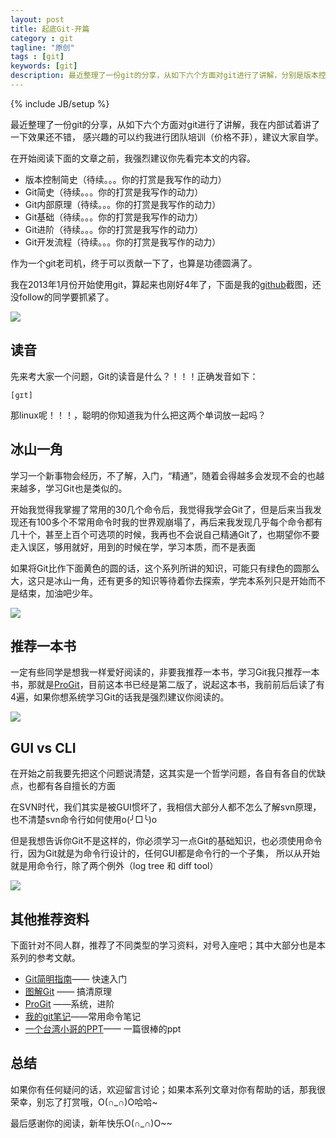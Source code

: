 ```yaml
---
layout: post
title: 起底Git-开篇
category : git
tagline: "原创"
tags : [git]
keywords: [git]
description: 最近整理了一份git的分享，从如下六个方面对git进行了讲解，分别是版本控制简史，Git简史，Git内部原理，Git基础，Git进阶，Git开发流程
---
```

{% include JB/setup %}

最近整理了一份git的分享，从如下六个方面对git进行了讲解，我在内部试着讲了一下效果还不错，
感兴趣的可以约我进行团队培训（价格不菲），建议大家自学。

在开始阅读下面的文章之前，我强烈建议你先看完本文的内容。

- 版本控制简史（待续。。。你的打赏是我写作的动力）
- Git简史（待续。。。你的打赏是我写作的动力）
- Git内部原理（待续。。。你的打赏是我写作的动力）
- Git基础（待续。。。你的打赏是我写作的动力）
- Git进阶（待续。。。你的打赏是我写作的动力）
- Git开发流程（待续。。。你的打赏是我写作的动力）

作为一个git老司机，终于可以贡献一下了，也算是功德圆满了。

我在2013年1月份开始使用git，算起来也刚好4年了，下面是我的[github](https://github.com/yanhaijing/)截图，还没follow的同学要抓紧了。

![]({{BLOG_IMG}}450.png)

## 读音
先来考大家一个问题，Git的读音是什么？！！！正确发音如下：

    [ɡɪt] 

那linux呢！！！，聪明的你知道我为什么把这两个单词放一起吗？

## 冰山一角
学习一个新事物会经历，不了解，入门，“精通”，随着会得越多会发现不会的也越来越多，学习Git也是类似的。

开始我觉得我掌握了常用的30几个命令后，我觉得我学会Git了，但是后来当我发现还有100多个不常用命令时我的世界观崩塌了，再后来我发现几乎每个命令都有几十个，甚至上百个可选项的时候，我再也不会说自己精通Git了，也期望你不要走入误区，够用就好，用到的时候在学，学习本质，而不是表面

如果将Git比作下面黄色的圆的话，这个系列所讲的知识，可能只有绿色的圆那么大，这只是冰山一角，还有更多的知识等待着你去探索，学完本系列只是开始而不是结束，加油吧少年。

![]({{BLOG_IMG}}451.png)

## 推荐一本书
一定有些同学是想我一样爱好阅读的，非要我推荐一本书，学习Git我只推荐一本书，那就是[ProGit](https://git-scm.com/book/zh/v2)，目前这本书已经是第二版了，说起这本书，我前前后后读了有4遍，如果你想系统学习Git的话我是强烈建议你阅读的。

![]({{BLOG_IMG}}452.png)

## GUI vs CLI
在开始之前我要先把这个问题说清楚，这其实是一个哲学问题，各自有各自的优缺点，也都有各自擅长的方面

在SVN时代，我们其实是被GUI惯坏了，我相信大部分人都不怎么了解svn原理，也不清楚svn命令行如何使用o(╯□╰)o

但是我想告诉你Git不是这样的，你必须学习一点Git的基础知识，也必须使用命令行，因为Git就是为命令行设计的，任何GUI都是命令行的一个子集，
所以从开始就是用命令行，除了两个例外（log tree 和 diff tool）

![]({{BLOG_IMG}}453.png)

## 其他推荐资料
下面针对不同人群，推荐了不同类型的学习资料，对号入座吧；其中大部分也是本系列的参考文献。

- [Git简明指南](http://rogerdudler.github.io/git-guide/index.zh.html)—— 快速入门
- [图解Git](http://marklodato.github.io/visual-git-guide/index-zh-cn.html) —— 搞清原理
- [ProGit](https://git-scm.com/book/zh/v2) ——系统，进阶
- [我的git笔记](http://yanhaijing.com/git/2014/11/01/my-git-note/)——常用命令笔记
- [一个台湾小哥的PPT](http://www.slideshare.net/ihower/git-tutorial-13695342)—— 一篇很棒的ppt 

## 总结
如果你有任何疑问的话，欢迎留言讨论；如果本系列文章对你有帮助的话，那我很荣幸，别忘了打赏哦，O(∩_∩)O哈哈~

最后感谢你的阅读，新年快乐O(∩_∩)O~~
